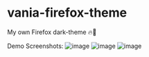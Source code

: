 # vania-firefox-theme
My own Firefox dark-theme 🔥🦊


Demo Screenshots:
![image](https://github.com/aivantuquero/vania-firefox-theme/assets/54162088/10b2a5d5-2f74-4591-8dac-5bc7bbaa772d)
![image](https://github.com/aivantuquero/vania-firefox-theme/assets/54162088/2d47ca0d-b48d-43d9-afd0-cb5824adfb83)
![image](https://github.com/aivantuquero/vania-firefox-theme/assets/54162088/46f3262d-0595-4827-ab81-80073032de0d)

